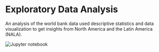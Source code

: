# Exploratory Data Analysis

An analysis of the world bank data used descriptive statistics and data visualization to get insights from North America and the Latin America (NALA).

![Jupyter notebook](/.images/Jupyter-Notebook.png)

